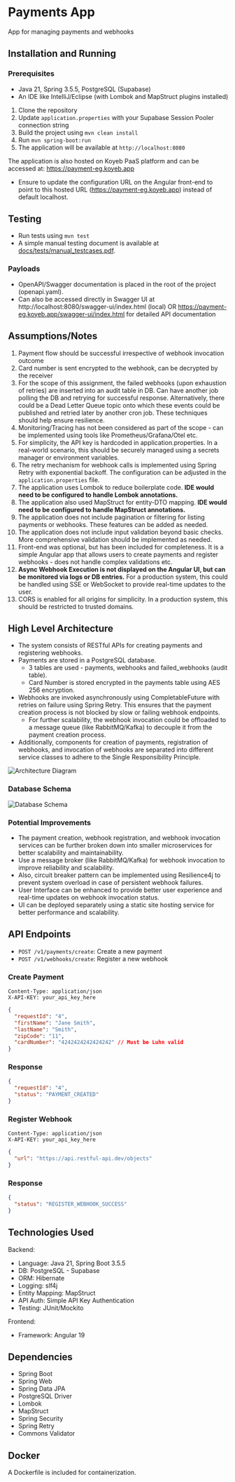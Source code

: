 
# Payments App

App for managing payments and webhooks

## Installation and Running
### Prerequisites
- Java 21, Spring 3.5.5, PostgreSQL (Supabase)
- An IDE like IntelliJ/Eclipse (with Lombok and MapStruct plugins installed)
1. Clone the repository
2. Update `application.properties` with your Supabase Session Pooler connection string
3. Build the project using `mvn clean install`
4. Run `mvn spring-boot:run`
5. The application will be available at `http://localhost:8080`

The application is also hosted on Koyeb PaaS platform and can be accessed at: https://payment-eg.koyeb.app
- Ensure to update the configuration URL on the Angular front-end to point to this hosted URL (https://payment-eg.koyeb.app) instead of default localhost.

## Testing
- Run tests using `mvn test`
- A simple manual testing document is available at [docs/tests/manual_testcases.pdf](docs/tests/manual_testcases.pdf).

### Payloads
- OpenAPI/Swagger documentation is placed in the root of the project (openapi.yaml).
- Can also be accessed directly in Swagger UI at http://localhost:8080/swagger-ui/index.html (local) OR https://payment-eg.koyeb.app/swagger-ui/index.html for detailed API documentation

## Assumptions/Notes
1. Payment flow should be successful irrespective of webhook invocation outcome
2. Card number is sent encrypted to the webhook, can be decrypted by the receiver
3. For the scope of this assignment, the failed webhooks (upon exhaustion of retries) are inserted into an audit table in DB. Can have another job polling the DB and retrying for successful response. Alternatively, there could be a Dead Letter Queue topic onto which these events could be published and retried later by another cron job. These techniques should help ensure resilience.
4. Monitoring/Tracing has not been considered as part of the scope - can be implemented using tools like Prometheus/Grafana/Otel etc.
5. For simplicity, the API key is hardcoded in application.properties. In a real-world scenario, this should be securely managed using a secrets manager or environment variables.
6. The retry mechanism for webhook calls is implemented using Spring Retry with exponential backoff. The configuration can be adjusted in the `application.properties` file.
7. The application uses Lombok to reduce boilerplate code. **IDE would need to be configured to handle Lombok annotations.**
8. The application also used MapStruct for entity-DTO mapping. **IDE would need to be configured to handle MapStruct annotations.**
9. The application does not include pagination or filtering for listing payments or webhooks. These features can be added as needed.
10. The application does not include input validation beyond basic checks. More comprehensive validation should be implemented as needed.
11. Front-end was optional, but has been included for completeness. It is a simple Angular app that allows users to create payments and register webhooks - does not handle complex validations etc.
12. **Async Webhook Execution is not displayed on the Angular UI, but can be monitored via logs or DB entries.** For a production system, this could be handled using SSE or WebSocket to provide real-time updates to the user.
13. CORS is enabled for all origins for simplicity. In a production system, this should be restricted to trusted domains.

## High Level Architecture
- The system consists of RESTful APIs for creating payments and registering webhooks.
- Payments are stored in a PostgreSQL database. 
  - 3 tables are used - payments, webhooks and failed_webhooks (audit table).
  - Card Number is stored encrypted in the payments table using AES 256 encryption.
- Webhooks are invoked asynchronously using CompletableFuture with retries on failure using Spring Retry. This ensures that the payment creation process is not blocked by slow or failing webhook endpoints.
  - For further scalability, the webhook invocation could be offloaded to a message queue (like RabbitMQ/Kafka) to decouple it from the payment creation process.
- Additionally, components for creation of payments, registration of webhooks, and invocation of webhooks are separated into different service classes to adhere to the Single Responsibility Principle.

![Architecture Diagram](docs/flow_diagram.jpg)

### Database Schema
![Database Schema](docs/db_schema.png)

### Potential Improvements
- The payment creation, webhook registration, and webhook invocation services can be further broken down into smaller microservices for better scalability and maintainability.
- Use a message broker (like RabbitMQ/Kafka) for webhook invocation to improve reliability and scalability.
- Also, circuit breaker pattern can be implemented using Resilience4j to prevent system overload in case of persistent webhook failures.
- User Interface can be enhanced to provide better user experience and real-time updates on webhook invocation status.
- UI can be deployed separately using a static site hosting service for better performance and scalability.

## API Endpoints
- `POST /v1/payments/create`: Create a new payment
- `POST /v1/webhooks/create`: Register a new webhook

### Create Payment
```POST /v1/payments/create
Content-Type: application/json
X-API-KEY: your_api_key_here
```
```json
{
  "requestId": "4",
  "firstName": "Jane Smith",
  "lastName": "Smith",
  "zipCode": "11",
  "cardNumber": "4242424242424242" // Must be Luhn valid
}
```
### Response
```json
{
  "requestId": "4",
  "status": "PAYMENT_CREATED"
}
```
### Register Webhook
```POST /v1/webhooks/create
Content-Type: application/json
X-API-KEY: your_api_key_here
```
```json
{
  "url": "https://api.restful-api.dev/objects"
}
```
### Response
```json
{
  "status": "REGISTER_WEBHOOK_SUCCESS"
}
```


## Technologies Used
Backend:
- Language: Java 21, Spring Boot 3.5.5
- DB: PostgreSQL - Supabase
- ORM: Hibernate
- Logging: slf4j
- Entity Mapping: MapStruct
- API Auth: Simple API Key Authentication
- Testing: JUnit/Mockito

Frontend:
- Framework: Angular 19

## Dependencies
- Spring Boot
- Spring Web
- Spring Data JPA
- PostgreSQL Driver
- Lombok
- MapStruct
- Spring Security
- Spring Retry
- Commons Validator

## Docker

A Dockerfile is included for containerization.
